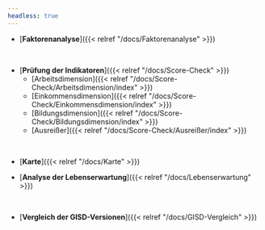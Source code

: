 ```yaml
---
headless: true
---
```


- [**Faktorenanalyse**]({{< relref "/docs/Faktorenanalyse" >}})
<br />

- [**Prüfung der Indikatoren**]({{< relref "/docs/Score-Check" >}})
  - [Arbeitsdimension]({{< relref "/docs/Score-Check/Arbeitsdimension/index" >}})
  - [Einkommensdimension]({{< relref "/docs/Score-Check/Einkommensdimension/index" >}})
  - [Bildungsdimension]({{< relref "/docs/Score-Check/Bildungsdimension/index" >}})
  - [Ausreißer]({{< relref "/docs/Score-Check/Ausreißer/index" >}})
<br />

- [**Karte**]({{< relref "/docs/Karte" >}})

- [**Analyse der Lebenserwartung**]({{< relref "/docs/Lebenserwartung" >}})
<br />

- [**Vergleich der GISD-Versionen**]({{< relref "/docs/GISD-Vergleich" >}})
<br />



